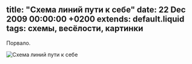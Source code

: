 title: "Схема линий пути к себе"
date: 22 Dec 2009 00:00:00 +0200
extends: default.liquid
tags: схемы, весёлости, картинки
---
Порвало.

![Схема линий пути к себе](../../../view/64)
